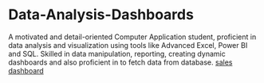 # Data-Analysis-Dashboards
A motivated and detail-oriented Computer Application student, proficient in data analysis and visualization using tools like Advanced Excel, Power BI and SQL. Skilled in data manipulation, reporting, creating dynamic dashboards and also proficient in to fetch data from database. 
<a href="https://github.com/Aggarwalbhavya48/Data-Analysis-Dashboards/commit/aa7f1a9f0c762e191b54ae5a6abd4ed0e3da4d02"> sales dashboard </a>
